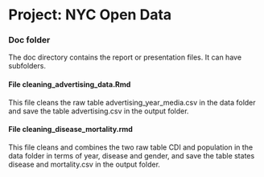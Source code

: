 # Project: NYC Open Data
### Doc folder

The doc directory contains the report or presentation files. It can have subfolders.  

#### File cleaning_advertising_data.Rmd
This file cleans the raw table advertising_year_media.csv in the data folder and save the table advertising.csv in the output folder. 
 
#### File cleaning_disease_mortality.rmd
This file cleans and combines the two raw table CDI and population in the data folder in terms of year, disease and gender, and save the table states disease and mortality.csv in the output folder.